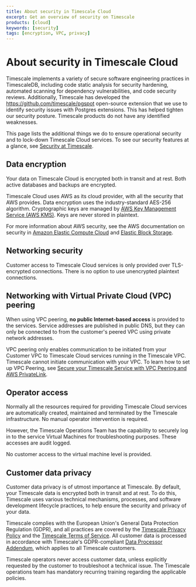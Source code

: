 ```yaml
---
title: About security in Timescale Cloud
excerpt: Get an overview of security on Timescale
products: [cloud]
keywords: [security]
tags: [encryption, VPC, privacy]
---
```


# About security in Timescale Cloud

Timescale implements a variety of secure software engineering practices in TimescaleDB, including code static analysis 
for security hardening, automated scanning for dependency vulnerabilities, and code security reviews. 
Additionally, Timescale has developed the https://github.com/timescale/pgspot open-source extension that we 
use to identify security issues with Postgres extensions. This has helped tighten our security posture.
Timescale products do not have any identified weaknesses.

This page lists the additional things we do to ensure operational security and to lock-down Timescale Cloud services. 
To see our security features at a glance, see [Security at Timescale][security-at-timescale].

## Data encryption

Your data on Timescale Cloud is encrypted both in transit and at rest. Both active
databases and backups are encrypted.

Timescale Cloud uses AWS as its cloud provider, with all the security that AWS
provides. Data encryption uses the industry-standard AES-256 algorithm.
Cryptographic keys are managed by
[AWS Key Management Service (AWS KMS)][aws-kms]. Keys are never stored in plaintext.

For more information about AWS security, see the AWS documentation on security
in [Amazon Elastic Compute Cloud][ec2-security] and
[Elastic Block Storage][ebs-security].

## Networking security

Customer access to Timescale Cloud services is only provided over TLS-encrypted
connections. There is no option to use unencrypted plaintext connections.

## Networking with Virtual Private Cloud (VPC) peering

When using VPC peering, **no public Internet-based access** is provided to the
services. Service addresses are published in public DNS, but they can only be
connected to from the customer's peered VPC using private network addresses.

VPC peering only enables communication to be initiated from your Customer VPC to 
Timescale Cloud services running in the Timescale VPC. Timescale cannot initiate 
communication with your VPC. To learn how to set up VPC Peering, see 
[Secure your Timescale Service with VPC Peering and AWS PrivateLink][vpc-peering].

## Operator access

Normally all the resources required for providing Timescale Cloud services are
automatically created, maintained and terminated by the Timescale
infrastructure. No manual operator intervention is required.

However, the Timescale Operations Team has the capability to securely
log in to the service Virtual Machines for troubleshooting purposes. These
accesses are audit logged.

No customer access to the virtual machine level is provided.

## Customer data privacy

Customer data privacy is of utmost importance at Timescale. By default, your
Timescale data is encrypted both in transit and at rest. To do this,
Timescale uses various technical mechanisms, processes, and software development
lifecycle practices, to help ensure the security and privacy of your data.

Timescale complies with the European Union's General Data Protection Regulation
(GDPR), and all practices are covered by the
[Timescale Privacy Policy][timescale-privacy-policy]
and the [Timescale Terms of Service][tsc-tos]. All customer data is
processed in accordance with Timescale's GDPR-compliant
[Data Processor Addendum][tsc-data-processor-addendum],
which applies to all Timescale customers.

Timescale operators never access customer data, unless explicitly requested by
the customer to troubleshoot a technical issue. The Timescale operations team
has mandatory recurring training regarding the applicable policies.

[timescale-privacy-policy]: https://www.timescale.com/legal/privacy
[tsc-tos]: https://www.timescale.com/legal/timescale-cloud-terms-of-service
[tsc-data-processor-addendum]: https://www.timescale.com/legal/timescale-cloud-data-processing-addendum
[aws-kms]: https://aws.amazon.com/kms/
[ec2-security]: https://docs.aws.amazon.com/AWSEC2/latest/UserGuide/data-protection.html
[ebs-security]: https://docs.aws.amazon.com/AWSEC2/latest/UserGuide/EBSEncryption.html
[vpc-peering]: /use-timescale/:currentVersion:/vpc
[security-at-timescale]: https://www.timescale.com/security
